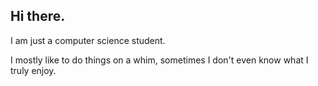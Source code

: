 ## Hi there.

I am just a computer science student.

I mostly like to do things on a whim, sometimes I don't even know what I truly enjoy.

